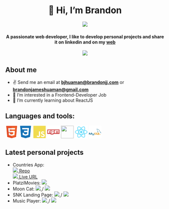 <h1 align="center">
  👋 Hi, I’m Brandon
</h1>
<div align="center">
  <img src="https://media.giphy.com/media/qgQUggAC3Pfv687qPC/giphy.gif" width="200px"/>
</div>

<h4 align="center">A passionate web developer, I like to develop personal projects and share it on linkedin and on my <a href="https://www.brandonjj.com">web</a></h4>

<div align="center">
  <a href="https://www.linkedin.com/in/brandonjj/">
    <img src="https://img.shields.io/badge/%23-linkedin-blue"/>
  </a>
</div>

## About me
- ✌ Send me an email at **bjhuaman@brandonjj.com** or **brandonjameshuaman@gmail.com**
- 👀 I’m interested in a Frontend-Developer Job
- 🌱 I’m currently learning about ReactJS

## Languages and tools:

<div>
  <img src="https://github.com/devicons/devicon/blob/master/icons/html5/html5-original.svg" width="40px" height="40px"/>
  <img src="https://github.com/devicons/devicon/blob/master/icons/css3/css3-plain.svg" width="40px" height="40px"/>
  <img src="https://github.com/devicons/devicon/blob/master/icons/javascript/javascript-plain.svg" width="40px" height="40px"/>
  <img src="https://github.com/devicons/devicon/blob/master/icons/npm/npm-original-wordmark.svg" width="40px" height="40px"/>
  <img src="https://upload.wikimedia.org/wikipedia/commons/thumb/f/f1/Vitejs-logo.svg/2078px-Vitejs-logo.svg.png" width="40px" height="40px"/>
  <img src="https://github.com/devicons/devicon/blob/master/icons/react/react-original.svg" width="40px" height="40px"/>
  <img src="https://github.com/devicons/devicon/blob/master/icons/mysql/mysql-original-wordmark.svg" width="40px" height="40px"/>
</div>

## Latest personal projects
<ul>
  <li>
    <span>Countries App: </span> <br>
    <a href="https://github.com/Brandon328/countries-api">
      <img src="https://cdn.iconscout.com/icon/free/png-256/github-3691248-3073768.png?f=webp&w=256" width="20px"/>
      Repo
    </a> <br>
    <a href="https://mycountriesapp.netlify.app/">
      <img src="https://cdn-icons-png.flaticon.com/512/1126/1126301.png" width="20px"/>
      Live URL
    </a> 
  </li>
  <li>
    <span>PlatziMovies: </span>
    <a href="https://platzismovies.netlify.app/">
      <img src="https://cdn-icons-png.flaticon.com/512/1126/1126301.png" width="20px"/>
    </a>
  </li>
  <li>
    <span>Moon Cat: </span>
    <a href="https://github.com/Brandon328/curso-API-REST-JS">
      <img src="https://cdn.iconscout.com/icon/free/png-256/github-3691248-3073768.png?f=webp&w=256" width="20px"/>
    </a> 
    <span> / </span> 
    <a href="https://brandon328.github.io/curso-API-REST-JS/">
      <img src="https://cdn-icons-png.flaticon.com/512/1126/1126301.png" width="20px"/>
    </a>
  </li>
  <li>
    <span>SNK Landing Page: </span>
    <a href="https://brandon328.github.io/curso-asincronismo-js/">
      <img src="https://cdn.iconscout.com/icon/free/png-256/github-3691248-3073768.png?f=webp&w=256" width="20px"/>
    </a> 
    <span> / </span> 
    <a href="https://github.com/Brandon328/curso-asincronismo-js">
      <img src="https://cdn-icons-png.flaticon.com/512/1126/1126301.png" width="20px"/>
    </a>
  </li>
  <li>
    <span>Music Player: </span>
    <a href="https://brandon328.github.io/music-player/">
      <img src="https://cdn.iconscout.com/icon/free/png-256/github-3691248-3073768.png?f=webp&w=256" width="20px"/>
    </a> 
    <span> / </span> 
    <a href="https://github.com/Brandon328/music-player">
      <img src="https://cdn-icons-png.flaticon.com/512/1126/1126301.png" width="20px"/>
    </a>
  </li>
</ul>

